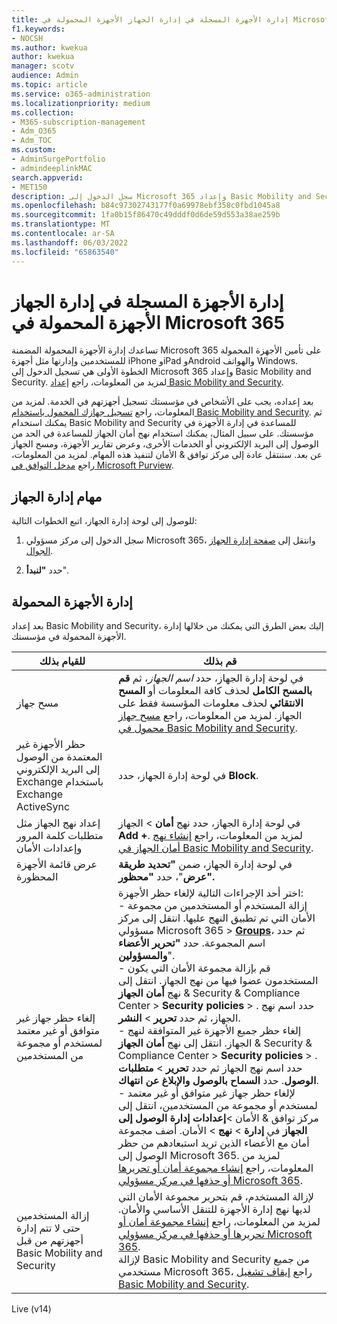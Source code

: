 ```yaml
---
title: إدارة الأجهزة المسجلة في إدارة الجهاز الأجهزة المحمولة في Microsoft 365
f1.keywords:
- NOCSH
ms.author: kwekua
author: kwekua
manager: scotv
audience: Admin
ms.topic: article
ms.service: o365-administration
ms.localizationpriority: medium
ms.collection:
- M365-subscription-management
- Adm_O365
- Adm_TOC
ms.custom:
- AdminSurgePortfolio
- admindeeplinkMAC
search.appverid:
- MET150
description: سجل الدخول إلى Microsoft 365 وإعداد Basic Mobility and Security لاستخدام إدارة الأجهزة المحمولة المضمنة لتأمين الأجهزة المحمولة للمستخدمين وإدارتها.
ms.openlocfilehash: b84c97302743177f0a69978ebf358c0fbd1045a8
ms.sourcegitcommit: 1fa0b15f86470c49dddf0d6de59d553a38ae259b
ms.translationtype: MT
ms.contentlocale: ar-SA
ms.lasthandoff: 06/03/2022
ms.locfileid: "65863540"
---
```

# <a name="manage-devices-enrolled-in-mobile-device-management-in-microsoft-365"></a>إدارة الأجهزة المسجلة في إدارة الجهاز الأجهزة المحمولة في Microsoft 365

تساعدك إدارة الأجهزة المحمولة المضمنة Microsoft 365 على تأمين الأجهزة المحمولة للمستخدمين وإدارتها مثل أجهزة iPhone وiPad وAndroid والهواتف Windows. الخطوة الأولى هي تسجيل الدخول إلى Microsoft 365 وإعداد Basic Mobility and Security. لمزيد من المعلومات، راجع [إعداد Basic Mobility and Security](set-up.md).

بعد إعداده، يجب على الأشخاص في مؤسستك تسجيل أجهزتهم في الخدمة. لمزيد من المعلومات، راجع [تسجيل جهازك المحمول باستخدام Basic Mobility and Security](enroll-your-mobile-device.md). ثم يمكنك استخدام Basic Mobility and Security للمساعدة في إدارة الأجهزة في مؤسستك. على سبيل المثال، يمكنك استخدام نهج أمان الجهاز للمساعدة في الحد من الوصول إلى البريد الإلكتروني أو الخدمات الأخرى، وعرض تقارير الأجهزة، ومسح الجهاز عن بعد. ستنتقل عادة إلى مركز توافق & الأمان لتنفيذ هذه المهام. لمزيد من المعلومات، راجع [مدخل التوافق في Microsoft Purview](../../compliance/microsoft-365-compliance-center.md).

## <a name="device-management-tasks"></a>مهام إدارة الجهاز

للوصول إلى لوحة إدارة الجهاز، اتبع الخطوات التالية:

1. سجل الدخول إلى مركز مسؤولي Microsoft 365، وانتقل إلى [صفحة إدارة الجهاز الجوال](https://portal.office.com/adminportal/home?#/MifoDevices).

1. حدد **"لنبدأ**".

## <a name="manage-mobile-devices"></a>إدارة الأجهزة المحمولة

بعد إعداد Basic Mobility and Security، إليك بعض الطرق التي يمكنك من خلالها إدارة الأجهزة المحمولة في مؤسستك.

|للقيام بذلك|قم بذلك|
|---|---|
|مسح جهاز|في لوحة إدارة الجهاز، حدد *اسم الجهاز*، ثم **قم بالمسح الكامل** لحذف كافة المعلومات أو **المسح الانتقائي** لحذف معلومات المؤسسة فقط على الجهاز. لمزيد من المعلومات، راجع [مسح جهاز محمول في Basic Mobility and Security](wipe-mobile-device.md).|
|حظر الأجهزة غير المعتمدة من الوصول إلى البريد الإلكتروني Exchange باستخدام Exchange ActiveSync|في لوحة إدارة الجهاز، حدد **Block**.|
|إعداد نهج الجهاز مثل متطلبات كلمة المرور وإعدادات الأمان|في لوحة إدارة الجهاز، حدد نهج **أمان** >  الجهاز **Add +**. لمزيد من المعلومات، راجع [إنشاء نهج أمان الجهاز في Basic Mobility and Security](create-device-security-policies.md).|
|عرض قائمة الأجهزة المحظورة|في لوحة إدارة الجهاز، ضمن **"تحديد طريقة عرض**"، حدد **"محظور".**|
|إلغاء حظر جهاز غير متوافق أو غير معتمد لمستخدم أو مجموعة من المستخدمين|اختر أحد الإجراءات التالية لإلغاء حظر الأجهزة:<br/>- إزالة المستخدم أو المستخدمين من مجموعة الأمان التي تم تطبيق النهج عليها. انتقل إلى مركز مسؤولي Microsoft 365 > <a href="https://go.microsoft.com/fwlink/p/?linkid=2052855" target="_blank">**Groups**</a>، ثم حدد اسم المجموعة. حدد **"تحرير الأعضاء والمسؤولين**".<br/>- قم بإزالة مجموعة الأمان التي يكون المستخدمون عضوا فيها من نهج الجهاز. انتقل إلى نهج **أمان الجهاز** & Security & Compliance Center > **Security policies** > . حدد اسم نهج الجهاز، ثم حدد **تحرير** > **النشر**.<br/>- إلغاء حظر جميع الأجهزة غير المتوافقة لنهج الجهاز. انتقل إلى نهج **أمان الجهاز** & Security & Compliance Center > **Security policies** > . حدد اسم نهج الجهاز ثم حدد **تحرير** > **متطلبات الوصول**. حدد **السماح بالوصول والإبلاغ عن انتهاك**.<br/>- لإلغاء حظر جهاز غير متوافق أو غير معتمد لمستخدم أو مجموعة من المستخدمين، انتقل إلى مركز توافق & الأمان >**إعدادات إدارة الوصول إلى الجهاز** في **إدارة** >  **نهج** >  الأمان. أضف مجموعة أمان مع الأعضاء الذين تريد استبعادهم من حظر الوصول إلى Microsoft 365. لمزيد من المعلومات، راجع [إنشاء مجموعة أمان أو تحريرها أو حذفها في مركز مسؤولي Microsoft 365](../../admin/email/create-edit-or-delete-a-security-group.md).|
|إزالة المستخدمين حتى لا تتم إدارة أجهزتهم من قبل Basic Mobility and Security|لإزالة المستخدم، قم بتحرير مجموعة الأمان التي لديها نهج إدارة الأجهزة للتنقل الأساسي والأمان. لمزيد من المعلومات، راجع [إنشاء مجموعة أمان أو تحريرها أو حذفها في مركز مسؤولي Microsoft 365](../../admin/email/create-edit-or-delete-a-security-group.md).<br/>لإزالة Basic Mobility and Security من جميع مستخدمي Microsoft 365، راجع [إيقاف تشغيل Basic Mobility and Security](turn-off.md).|

Live (v14)
